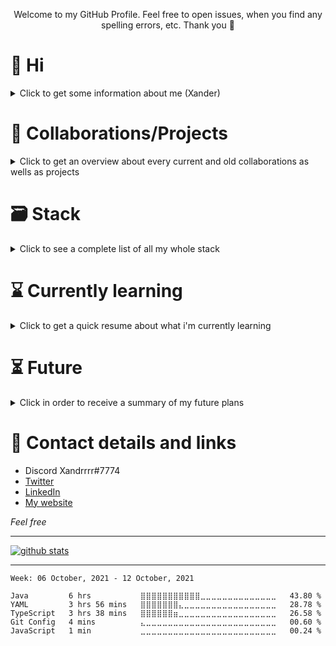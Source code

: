 <p align="center">Welcome to my GitHub Profile. Feel free to open issues, when you find any spelling errors, etc. Thank you 🙏</p>

# 🤙 Hi
<details>
 <summary>Click to get some information about me (Xander)</summary>
 
 ## Information
  - Name: David Neidhart
  - Age: 17 (Born on 09/03/2003)
  - Country of residence: Germany
  - Education:
    - 12th grade high school
    - Intensified courses:
      - CS
        - Grades: A
      - Math
  - I started programming in December 2019
</details>

# 🤝 Collaborations/Projects
<details>
 <summary>Click to get an overview about every current and old collaborations as wells as projects</summary>
 
 ## Collabs
  - ### TycoonMogul
    - Discord bot which gives your server some touch by providing every user a small tycoon minigame inside the whole discord world
    - Deprecated
  - ### VoidChan
    - Multi format CDN for ShareX
    - Discord: 
 ## Private projects
  - ### Roll It
    - School project
    - Unity 3D game coded in C#
    - Under Development!
  - ### P3ac
    - Multipurpose Discord bot with web panel, messages, filters and many more automatic features
    - Under Development!
  - ### Chess in C++
    - The title says everything...
  - ### [Learning Assembly](https://github.com/Xander1233/assemblyCode)
    - With mutliple tutorials on YouTube, etc.
  - ### XanderihnOS
    - Very small (Veeeeeeeeeeerrrry small btw) OS to test out Assembly and C
    - Deprecated
  - ### [6502-Emulator](https://github.com/Xander1233/6502-Emulator)
    - Emulator of an 6502 coded in C++
  - ### [Bin addition and multiply](https://github.com/Xander1233/binaryCalc)
    - Java class with functions for multiplying and adding 2 Base2 numbers together
      - Plus integrated functions for conversion from Base2 -> Base10 and vice versa
</details>

# 🗃 Stack
<details>
 <summary>Click to see a complete list of all my whole stack</summary>
 
 ## 🌐 Languages

[<img height="32" width="32" src="https://unpkg.com/simple-icons@v5/icons/typescript.svg" alt="TypeScript" />](https://www.typescriptlang.org/) <br />
[<img height="32" width="32" src="https://unpkg.com/simple-icons@v5/icons/javascript.svg" alt="JavaScript" />](https://developer.mozilla.org/en-US/docs/Web/JavaScript) <br />
[<img height="32" width="32" src="https://unpkg.com/simple-icons@v5/icons/java.svg" alt="Java" />](https://www.java.com/) <br />
[<img height="32" width="32" src="https://unpkg.com/simple-icons@v5/icons/html5.svg" alt="HTML5" />](https://html5.org/) <br />
[<img height="32" width="32" src="https://unpkg.com/simple-icons@v5/icons/css3.svg" alt="CSS3" />](https://developer.mozilla.org/en-US/docs/Web/CSS) <br />
[<img height="32" width="32" src="https://unpkg.com/simple-icons@v5/icons/sass.svg" alt="SASS" />](https://sass-lang.com/) <br />
[<img height="32" width="32" src="https://unpkg.com/simple-icons@v5/icons/csharp.svg" alt="C#" />](https://docs.microsoft.com/en-us/dotnet/csharp/) <br />
[<img height="32" width="32" src="https://unpkg.com/simple-icons@v5/icons/swift.svg" alt="Swift" />](https://swift.org/) <br />
[<img height="32" width="32" src="https://unpkg.com/simple-icons@v5/icons/cplusplus.svg" alt="C++" />](https://isocpp.org/) <br />
<img height="32" width="32" src="https://unpkg.com/simple-icons@v5/icons/c.svg" alt="C" /><br />
<img height="32" width="32" src="https://unpkg.com/simple-icons@v5/icons/assemblyscript.svg" alt="Assembly" /><br />

 ## 🪟 Frameworks

[<img height="32" width="32" src="https://unpkg.com/simple-icons@v5/icons/nodedotjs.svg" alt="Node.JS" />](https://nodejs.org/en/) <br />
[<img height="32" width="32" src="https://unpkg.com/simple-icons@v5/icons/express.svg" alt="Express" />](https://expressjs.com/) <br />
[<img height="32" width="32" src="https://unpkg.com/simple-icons@v5/icons/socketdotio.svg" alt="Socket.io" />](https://socket.io/) <br />

 ## 📝 IDE

[<img height="32" width="32" src="https://unpkg.com/simple-icons@v5/icons/webstorm.svg" alt="Webstorm" />](https://www.jetbrains.com/webstorm/) <br />
[<img height="32" width="32" src="https://unpkg.com/simple-icons@v5/icons/intellijidea.svg" alt="IntelliJ IDEA Ultimate" />](https://www.jetbrains.com/idea/) <br />
[<img height="32" width="32" src="https://unpkg.com/simple-icons@v5/icons/clion.svg" alt="CLion" />](https://www.jetbrains.com/clion/) <br />
[<img height="32" width="32" src="https://unpkg.com/simple-icons@v5/icons/rider.svg" alt="Rider" />](https://www.jetbrains.com/rider/) <br />
[<img height="32" width="32" src="https://unpkg.com/simple-icons@v5/icons/visualstudiocode.svg" alt="VSCode" />](https://code.visualstudio.com/) <br />
[<img height="32" width="32" src="https://unpkg.com/simple-icons@v5/icons/visualstudio.svg" alt="Visual Studio 2019" />](https://visualstudio.microsoft.com/) <br />
[<img height="32" width="32" src="https://unpkg.com/simple-icons@v5/icons/atom.svg" alt="Atom" />](https://atom.io/) <br />

 *(Everything above is ordered by experience, proficiency and usage in each language, framework, IDE)*

 ## 💾 Databases

[<img height="32" width="32" src="https://unpkg.com/simple-icons@v5/icons/mongodb.svg" alt="MongoDB" />](https://www.mongodb.com/en-us) <br />
[<img height="32" width="32" src="https://unpkg.com/simple-icons@v5/icons/postgresql.svg" alt="PostgreSQL" />](https://www.postgresql.org/) <br />
[<img height="32" width="32" src="https://unpkg.com/simple-icons@v5/icons/mysql.svg" alt="MySQL" />](https://www.mysql.com/de/) <br />
[<img height="32" width="32" src="https://unpkg.com/simple-icons@v5/icons/sqlite.svg" alt="SQLite" />](https://www.sqlite.org/index.html) <br />
[<img height="32" width="32" src="https://unpkg.com/simple-icons@v5/icons/apachecassandra.svg" alt="CassandraDB" />](https://cassandra.apache.org/_/index.html) <br />

 ## 🧰 Tools

[YouTrack selfhosted](https://www.jetbrains.com/youtrack/) <br /><br />
[ShareX](https://getsharex.com/) <br /><br />
[<img height="32" width="32" src="https://unpkg.com/simple-icons@v5/icons/github.svg" alt="GitHub" />](https://github.com/) <br />
[<img height="32" width="32" src="https://unpkg.com/simple-icons@v5/icons/unity.svg" alt="Unity" />](https://unity.com/) <br />
[<img height="32" width="32" src="https://unpkg.com/simple-icons@v5/icons/docker.svg" alt="Docker" />](https://www.docker.com/) <br />
[<img height="32" width="32" src="https://unpkg.com/simple-icons@v5/icons/kubernetes.svg" alt="Kubernetes" />](https://kubernetes.io/) <br />

## 📜 Certificates/Skill-Assessments
 - JavaScript Core Language: Proficient - 195 Skill IQ on Pluralsight
 - Node.JS: Proficient - 183 Skill IQ on Pluralsight
 - Express: Proficient - 150 Skill IQ on Pluralsight
 - Typescript Core Language: Proficient - 182 Skill IQ on Pluralsight
</details>

# ⌛️ Currently learning
<details>
 <summary>Click to get a quick resume about what i'm currently learning</summary>
 
 ## 🌐 Languages
 - NASM/MASM
 - C
 - Java (School course)
 - Go
 - Rust
 
 ## 🪑 Miscellaneous
 - Frontend Development
 - XCode
 - Microservices
</details>

# ⏳ Future
<details>
 <summary>Click in order to receive a summary of my future plans</summary>
 
 ## 🏫 Education
 - MS in CS
 - A level degree
 
 ## 💻 Jobs
 - Job at Apple or Discord (Section: Software Development (Backend preferred))
</details>

# 🔗 Contact details and links
 - Discord Xandrrrr#7774
 - [Twitter](https://twitter.com/XandrrrrR6)
 - [LinkedIn](https://www.linkedin.com/in/david-neidhart-614180201/)
 - [My website](https://xndr.tech)

*Feel free*

---

[![github stats](https://github-readme-stats.vercel.app/api?username=Xander1233&count_private=true&hide_border=true&cache_seconds=2000&bg_color=4badf2&title_color=000&text_color=000&icon_color=000&show_icons=true)](https://github.com/Xander1233)

---

<!--START_SECTION:waka-->
```text
Week: 06 October, 2021 - 12 October, 2021

Java         6 hrs           ⣿⣿⣿⣿⣿⣿⣿⣿⣿⣿⣿⣀⣀⣀⣀⣀⣀⣀⣀⣀⣀⣀⣀⣀⣀   43.80 % 
YAML         3 hrs 56 mins   ⣿⣿⣿⣿⣿⣿⣿⣄⣀⣀⣀⣀⣀⣀⣀⣀⣀⣀⣀⣀⣀⣀⣀⣀⣀   28.78 % 
TypeScript   3 hrs 38 mins   ⣿⣿⣿⣿⣿⣿⣶⣀⣀⣀⣀⣀⣀⣀⣀⣀⣀⣀⣀⣀⣀⣀⣀⣀⣀   26.58 % 
Git Config   4 mins          ⣄⣀⣀⣀⣀⣀⣀⣀⣀⣀⣀⣀⣀⣀⣀⣀⣀⣀⣀⣀⣀⣀⣀⣀⣀   00.60 % 
JavaScript   1 min           ⣀⣀⣀⣀⣀⣀⣀⣀⣀⣀⣀⣀⣀⣀⣀⣀⣀⣀⣀⣀⣀⣀⣀⣀⣀   00.24 % 
```
<!--END_SECTION:waka-->
